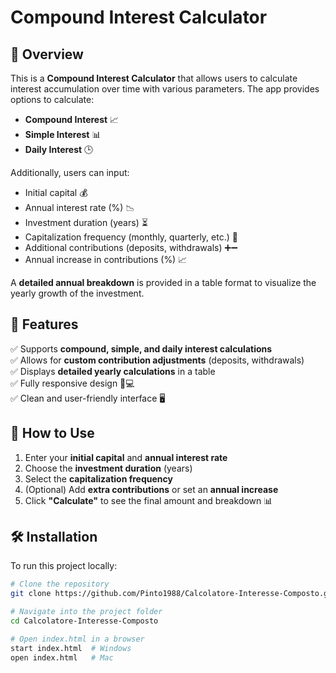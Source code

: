 # Compound Interest Calculator

## 📌 Overview
This is a **Compound Interest Calculator** that allows users to calculate interest accumulation over time with various parameters. The app provides options to calculate:
- **Compound Interest** 📈
- **Simple Interest** 📊
- **Daily Interest** 🕒

Additionally, users can input:
- Initial capital 💰
- Annual interest rate (%) 📉
- Investment duration (years) ⏳
- Capitalization frequency (monthly, quarterly, etc.) 🔄
- Additional contributions (deposits, withdrawals) ➕➖
- Annual increase in contributions (%) 📈

A **detailed annual breakdown** is provided in a table format to visualize the yearly growth of the investment.

## 🎯 Features
✅ Supports **compound, simple, and daily interest calculations**  
✅ Allows for **custom contribution adjustments** (deposits, withdrawals)  
✅ Displays **detailed yearly calculations** in a table  
✅ Fully responsive design 📱💻  
✅ Clean and user-friendly interface 🖥️  

## 🚀 How to Use
1. Enter your **initial capital** and **annual interest rate**  
2. Choose the **investment duration** (years)  
3. Select the **capitalization frequency**  
4. (Optional) Add **extra contributions** or set an **annual increase**  
5. Click **"Calculate"** to see the final amount and breakdown 📊  

## 🛠️ Installation
To run this project locally:
```sh
# Clone the repository
git clone https://github.com/Pinto1988/Calcolatore-Interesse-Composto.git

# Navigate into the project folder
cd Calcolatore-Interesse-Composto

# Open index.html in a browser
start index.html  # Windows
open index.html   # Mac
